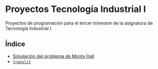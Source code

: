 # Proyectos Tecnología Industrial I

Proyectos de programación para el tercer trimestre de la asignatura de Tecnología Industrial I.

## Índice

* [Simulación del problema de Monty Hall](https://github.com/JaimermXD/proyectos-tecnologia-industrial/tree/monty-hall-simulation)
* [`translit`](https://github.com/JaimermXD/proyectos-tecnologia-industrial/tree/translit)